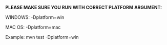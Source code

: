 **PLEASE MAKE SURE YOU RUN WITH CORRECT PLATFORM ARGUMENT:**

WINDOWS: -Dplatform=win

MAC OS: -Dplatform=mac

Example:
mvn test -Dplatform=win

